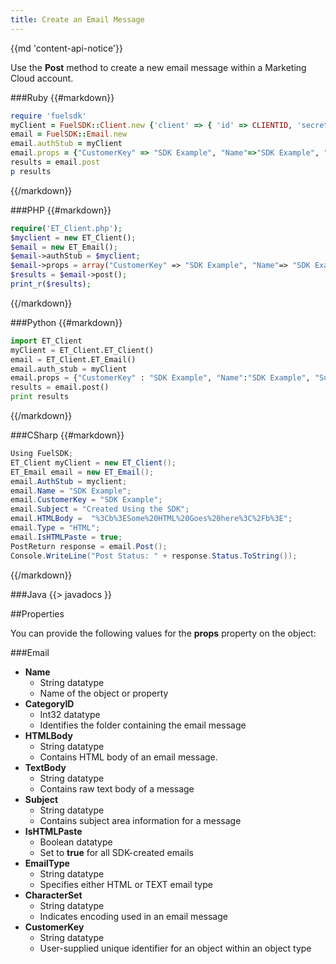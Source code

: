 ```yaml
---
title: Create an Email Message
---
```


{{md 'content-api-notice'}}

Use the **Post** method to create a new email message within a Marketing Cloud account.

###Ruby
{{#markdown}}
```ruby  
require 'fuelsdk'
myClient = FuelSDK::Client.new {'client' => { 'id' => CLIENTID, 'secret' => SECRET }}
email = FuelSDK::Email.new
email.authStub = myClient
email.props = {"CustomerKey" => "SDK Example", "Name"=>"SDK Example", "Subject" => "Created Using the SDK", "HTMLBody"=> "<b>Some HTML Goes here</b>"}
results = email.post
p results
```
{{/markdown}}

###PHP
{{#markdown}}
```php  
require('ET_Client.php');
$myclient = new ET_Client();
$email = new ET_Email();
$email->authStub = $myclient;
$email->props = array("CustomerKey" => "SDK Example", "Name"=> "SDK Example", "Subject"=>"Created with the SDK",  "HTMLBody"=> "<b>Some HTML Goes here</b>",  "EmailType" => "HTML", "IsHTMLPaste" => "true");
$results = $email->post();
print_r($results);
```
{{/markdown}}

###Python
{{#markdown}}
```python  
import ET_Client
myClient = ET_Client.ET_Client()
email = ET_Client.ET_Email()
email.auth_stub = myClient
email.props = {"CustomerKey" : "SDK Example", "Name":"SDK Example", "Subject" : "Created Using the SDK", "HTMLBody": "<b>Some HTML Goes here</b>", "EmailType" : "HTML", "IsHTMLPaste" : "true"}
results = email.post()
print results
```
{{/markdown}}

###CSharp
{{#markdown}}
```csharp  
Using FuelSDK;
ET_Client myClient = new ET_Client();
ET_Email email = new ET_Email();
email.AuthStub = myclient;
email.Name = "SDK Example";
email.CustomerKey = "SDK Example";
email.Subject = "Created Using the SDK";
email.HTMLBody =  "%3Cb%3ESome%20HTML%20Goes%20here%3C%2Fb%3E";
email.Type = "HTML";
email.IsHTMLPaste = true;
PostReturn response = email.Post();
Console.WriteLine("Post Status: " + response.Status.ToString());
```
{{/markdown}}

###Java
{{> javadocs }}


##Properties

You can provide the following values for the **props** property on the object:

###Email

*   **Name**
    *   String datatype
    *   Name of the object or property
*   **CategoryID**
    *   Int32 datatype
    *   Identifies the folder containing the email message
*   **HTMLBody**
    *   String datatype
    *   Contains HTML body of an email message.
*   **TextBody**
    *   String datatype
    *   Contains raw text body of a message
*   **Subject**
    *   String datatype
    *   Contains subject area information for a message
*   **IsHTMLPaste**
    *   Boolean datatype
    *   Set to **true** for all SDK-created emails
*   **EmailType**
    *   String datatype
    *   Specifies either HTML or TEXT email type
*   **CharacterSet**
    *   String datatype
    *   Indicates encoding used in an email message
*   **CustomerKey**
    *   String datatype
    *   User-supplied unique identifier for an object within an object type